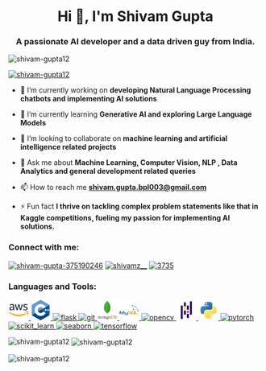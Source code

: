 
<h1 align="center">Hi 👋, I'm Shivam Gupta</h1>
<h3 align="center">A passionate AI developer and a data driven guy from India.</h3>

<p align="left"> <img src="https://komarev.com/ghpvc/?username=shivam-gupta12&label=Profile%20views&color=0e75b6&style=flat" alt="shivam-gupta12" /> </p>

<p align="left"> <a href="https://github.com/ryo-ma/github-profile-trophy"><img src="https://github-profile-trophy.vercel.app/?username=shivam-gupta12" alt="shivam-gupta12" /></a> </p>

- 🔭 I’m currently working on **developing Natural Language Processing chatbots and implementing AI solutions**

- 🌱 I’m currently learning **Generative AI and exploring Large Language Models**

- 👯 I’m looking to collaborate on **machine learning and artificial intelligence related projects**

- 💬 Ask me about **Machine Learning, Computer Vision, NLP , Data Analytics and general development related queries**

- 📫 How to reach me **shivam.gupta.bpl003@gmail.com**

- ⚡ Fun fact **I thrive on tackling complex problem statements like that in Kaggle competitions, fueling my passion for implementing AI solutions.**

<h3 align="left">Connect with me:</h3>
<p align="left">
<a href="https://linkedin.com/in/shivam-gupta-375190246" target="blank"><img align="center" src="https://raw.githubusercontent.com/rahuldkjain/github-profile-readme-generator/master/src/images/icons/Social/linked-in-alt.svg" alt="shivam-gupta-375190246" height="30" width="40" /></a>
<a href="https://instagram.com/shivamz__" target="blank"><img align="center" src="https://raw.githubusercontent.com/rahuldkjain/github-profile-readme-generator/master/src/images/icons/Social/instagram.svg" alt="shivamz__" height="30" width="40" /></a>
<a href="https://discord.gg/3735" target="blank"><img align="center" src="https://raw.githubusercontent.com/rahuldkjain/github-profile-readme-generator/master/src/images/icons/Social/discord.svg" alt="3735" height="30" width="40" /></a>
</p>

<h3 align="left">Languages and Tools:</h3>
<p align="left"> <a href="https://aws.amazon.com" target="_blank" rel="noreferrer"> <img src="https://raw.githubusercontent.com/devicons/devicon/master/icons/amazonwebservices/amazonwebservices-original-wordmark.svg" alt="aws" width="40" height="40"/> </a> <a href="https://www.w3schools.com/cpp/" target="_blank" rel="noreferrer"> <img src="https://raw.githubusercontent.com/devicons/devicon/master/icons/cplusplus/cplusplus-original.svg" alt="cplusplus" width="40" height="40"/> </a> <a href="https://flask.palletsprojects.com/" target="_blank" rel="noreferrer"> <img src="https://www.vectorlogo.zone/logos/pocoo_flask/pocoo_flask-icon.svg" alt="flask" width="40" height="40"/> </a> <a href="https://git-scm.com/" target="_blank" rel="noreferrer"> <img src="https://www.vectorlogo.zone/logos/git-scm/git-scm-icon.svg" alt="git" width="40" height="40"/> </a> <a href="https://www.mongodb.com/" target="_blank" rel="noreferrer"> <img src="https://raw.githubusercontent.com/devicons/devicon/master/icons/mongodb/mongodb-original-wordmark.svg" alt="mongodb" width="40" height="40"/> </a> <a href="https://www.mysql.com/" target="_blank" rel="noreferrer"> <img src="https://raw.githubusercontent.com/devicons/devicon/master/icons/mysql/mysql-original-wordmark.svg" alt="mysql" width="40" height="40"/> </a> <a href="https://opencv.org/" target="_blank" rel="noreferrer"> <img src="https://www.vectorlogo.zone/logos/opencv/opencv-icon.svg" alt="opencv" width="40" height="40"/> </a> <a href="https://pandas.pydata.org/" target="_blank" rel="noreferrer"> <img src="https://raw.githubusercontent.com/devicons/devicon/2ae2a900d2f041da66e950e4d48052658d850630/icons/pandas/pandas-original.svg" alt="pandas" width="40" height="40"/> </a> <a href="https://www.python.org" target="_blank" rel="noreferrer"> <img src="https://raw.githubusercontent.com/devicons/devicon/master/icons/python/python-original.svg" alt="python" width="40" height="40"/> </a> <a href="https://pytorch.org/" target="_blank" rel="noreferrer"> <img src="https://www.vectorlogo.zone/logos/pytorch/pytorch-icon.svg" alt="pytorch" width="40" height="40"/> </a> <a href="https://scikit-learn.org/" target="_blank" rel="noreferrer"> <img src="https://upload.wikimedia.org/wikipedia/commons/0/05/Scikit_learn_logo_small.svg" alt="scikit_learn" width="40" height="40"/> </a> <a href="https://seaborn.pydata.org/" target="_blank" rel="noreferrer"> <img src="https://seaborn.pydata.org/_images/logo-mark-lightbg.svg" alt="seaborn" width="40" height="40"/> </a> <a href="https://www.tensorflow.org" target="_blank" rel="noreferrer"> <img src="https://www.vectorlogo.zone/logos/tensorflow/tensorflow-icon.svg" alt="tensorflow" width="40" height="40"/> </a> </p>

<p><img align="left" src="https://github-readme-stats.vercel.app/api/top-langs?username=shivam-gupta12&show_icons=true&locale=en&layout=compact" alt="shivam-gupta12" /></p>

<p>&nbsp;<img align="center" src="https://github-readme-stats.vercel.app/api?username=shivam-gupta12&show_icons=true&locale=en" alt="shivam-gupta12" /></p>

<p><img align="center" src="https://github-readme-streak-stats.herokuapp.com/?user=shivam-gupta12&" alt="shivam-gupta12" /></p>

